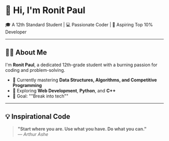 # 👋 Hi, I'm Ronit Paul

🎓 A 12th Standard Student | 💻 Passionate Coder | 🚀 Aspiring Top 10% Developer

---

## 👨‍💻 About Me

I'm **Ronit Paul**, a dedicated 12th-grade student with a burning passion for coding and problem-solving.

- 🔭 Currently mastering **Data Structures, Algorithms, and Competitive Programming**
- 🌱 Exploring **Web Development**, **Python**, and **C++**
- 🎯 Goal: ""Break into tech""

---

## 💡 Inspirational Code

> **"Start where you are. Use what you have. Do what you can."**  
> &mdash; *Arthur Ashe*

```

